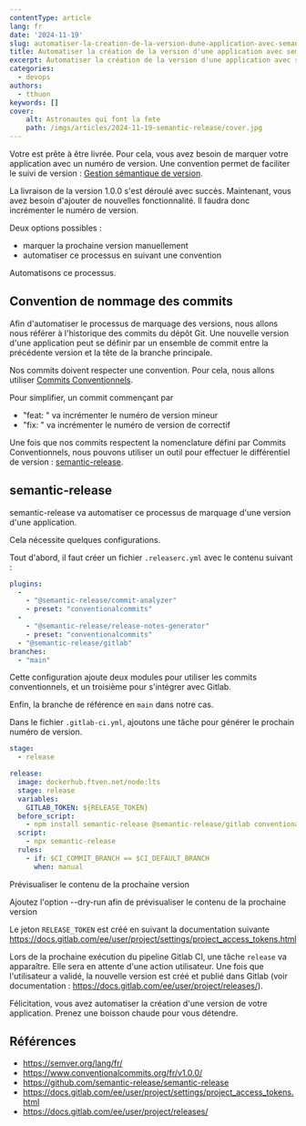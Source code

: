 ```yaml
---
contentType: article
lang: fr
date: '2024-11-19'
slug: automatiser-la-creation-de-la-version-dune-application-avec-semantic-release
title: Automatiser la création de la version d'une application avec semantic-release
excerpt: Automatiser la création de la version d'une application avec semantic-release
categories:
  - devops
authors:
  - tthuon
keywords: []
cover:
    alt: Astronautes qui font la fete
    path: /imgs/articles/2024-11-19-semantic-release/cover.jpg
---
```


Votre est prête à être livrée. Pour cela, vous avez besoin de marquer votre application avec un numéro de version. Une convention permet de faciliter le suivi de version : [Gestion sémantique de version](https://semver.org/lang/fr/).

La livraison de la version 1.0.0 s'est déroulé avec succès. Maintenant, vous avez besoin d'ajouter de nouvelles fonctionnalité. Il faudra donc incrémenter le numéro de version.

Deux options possibles : 
- marquer la prochaine version manuellement
- automatiser ce processus en suivant une convention

Automatisons ce processus.

## Convention de nommage des commits

Afin d'automatiser le processus de marquage des versions, nous allons nous référer à l'historique des commits du dépôt Git. Une nouvelle version d'une application peut se définir par un ensemble de commit entre la précédente version et la tête de la branche principale.

Nos commits doivent respecter une convention. Pour cela, nous allons utiliser [Commits Conventionnels](https://www.conventionalcommits.org/fr/v1.0.0/).

Pour simplifier, un commit commençant par 
- "feat: " va incrémenter le numéro de version mineur
- "fix: " va incrémenter le numéro de version de correctif

Une fois que nos commits respectent la nomenclature défini par Commits Conventionnels, nous pouvons utiliser un outil pour effectuer le différentiel de version : [semantic-release](https://github.com/semantic-release/semantic-release).

## semantic-release

semantic-release va automatiser ce processus de marquage d'une version d'une application.

Cela nécessite quelques configurations.

Tout d'abord, il faut créer un fichier `.releaserc.yml` avec le contenu suivant : 

```yaml
plugins:
  -
    - "@semantic-release/commit-analyzer"
    - preset: "conventionalcommits"
  -
    - "@semantic-release/release-notes-generator"
    - preset: "conventionalcommits"
  - "@semantic-release/gitlab"
branches:
  - "main"
```

Cette configuration ajoute deux modules pour utiliser les commits conventionnels, et un troisième pour s'intégrer avec Gitlab.

Enfin, la branche de référence en `main` dans notre cas.

Dans le fichier `.gitlab-ci.yml`, ajoutons une tâche pour générer le prochain numéro de version.

```yaml
stage:
  - release

release:
  image: dockerhub.ftven.net/node:lts
  stage: release
  variables:
    GITLAB_TOKEN: ${RELEASE_TOKEN}
  before_script:
    - npm install semantic-release @semantic-release/gitlab conventional-changelog-conventionalcommits
  script:
    - npx semantic-release
  rules:
    - if: $CI_COMMIT_BRANCH == $CI_DEFAULT_BRANCH
      when: manual
```

<div class="admonition info" markdown="1"><p class="admonition-title">Prévisualiser le contenu de la prochaine version</p>
Ajoutez l'option --dry-run afin de prévisualiser le contenu de la prochaine version
</div>

Le jeton `RELEASE_TOKEN` est créé en suivant la documentation suivante https://docs.gitlab.com/ee/user/project/settings/project_access_tokens.html

Lors de la prochaine exécution du pipeline Gitlab CI, une tâche `release` va apparaître. Elle sera en attente d'une action utilisateur. Une fois que l'utilisateur a validé, la nouvelle version est créé et publié dans Gitlab (voir documentation : https://docs.gitlab.com/ee/user/project/releases/).

Félicitation, vous avez automatiser la création d'une version de votre application. Prenez une boisson chaude pour vous détendre.

## Références

- https://semver.org/lang/fr/
- https://www.conventionalcommits.org/fr/v1.0.0/
- https://github.com/semantic-release/semantic-release
- https://docs.gitlab.com/ee/user/project/settings/project_access_tokens.html
- https://docs.gitlab.com/ee/user/project/releases/
